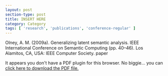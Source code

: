 ```yaml
---
layout: post
section-type: post
title: INSERT HERE
category: Category
tags: [ 'research', 'publications', 'conference-regular' ]
---
```

Olney, A. M. (2009a). Generalizing latent semantic analysis. IEEE International Conference on Semantic Computing (pp. 40–46). Los Alamitos, CA, USA: IEEE Computer Society. paper

<object data="https://umdrive.memphis.edu/aolney/public/publications/INSERTHERE" type="application/pdf" width="100%" height="600px">
 
  <p>It appears you don't have a PDF plugin for this browser.
  No biggie... you can <a href="https://umdrive.memphis.edu/aolney/public/publications/INSERTHERE">click here to
  download the PDF file.</a></p>
  
</object>
